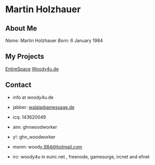 <!-- Name: User/MartinHolzhauer -->
<!-- Version: 2 -->
<!-- Last-Modified: 2005/11/15 13:27:46 -->
<!-- Author: werner -->

# Martin Holzhauer

## About Me
*Name:*  Martin Holzhauer
*Born:*  6 January 1984

## My Projects
[EntireSpace][1]
[Woody4u.de][2]

## Contact
  * info at woody4u.de

  * jabber: walala@amessage.de
  * icq: 143620049
  * aim: ghnwoodworker
  * y!: ghn\_woodworker
  * msnm: woody\_984@hotmail.com
  * irc:  woody4u in euirc.net , freenode, gamesurge, ircnet and efnet

[1]:	http://www.entirespace.de
[2]:	http://www.woody4u.de